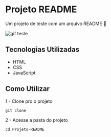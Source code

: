 # Projeto README
Um projeto de teste com um arquivo README 🚀

<img src="./TELA-TESTE.gif" alt="gif teste">

## Tecnologias Utilizadas
- HTML
- CSS
- JavaScript

## Como Utilizar

1 - Clone pro o projeto
```
git clone
```

2 - Acesse a pasta do projeto
```
cd Projeto-README
```